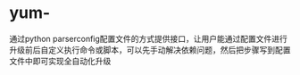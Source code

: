# yum-
通过python parserconfig配置文件的方式提供接口，让用户能通过配置文件进行升级前后自定义执行命令或脚本，可以先手动解决依赖问题，然后把步骤写到配置文件中即可实现全自动化升级
